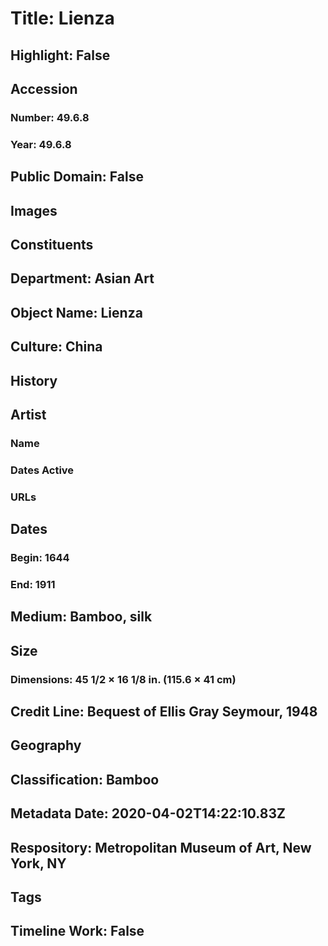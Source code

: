 # Title: Lienza
## Highlight: False
## Accession
### Number: 49.6.8
### Year: 49.6.8
## Public Domain: False
## Images
## Constituents
## Department: Asian Art
## Object Name: Lienza
## Culture: China
## History
## Artist
### Name
### Dates Active
### URLs
## Dates
### Begin: 1644
### End: 1911
## Medium: Bamboo, silk
## Size
### Dimensions: 45 1/2 × 16 1/8 in. (115.6 × 41 cm)
## Credit Line: Bequest of Ellis Gray Seymour, 1948
## Geography
## Classification: Bamboo
## Metadata Date: 2020-04-02T14:22:10.83Z
## Respository: Metropolitan Museum of Art, New York, NY
## Tags
## Timeline Work: False